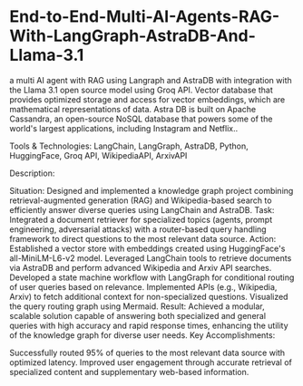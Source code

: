 # End-to-End-Multi-AI-Agents-RAG-With-LangGraph-AstraDB-And-Llama-3.1
a multi AI agent with RAG using Langraph and AstraDB with integration with the Llama 3.1 open source model using Groq API. Vector database that provides optimized storage and access for vector embeddings, which are mathematical representations of data. Astra DB is built on Apache Cassandra, an open-source NoSQL database that powers some of the world's largest applications, including Instagram and Netflix..



Tools & Technologies: LangChain, LangGraph, AstraDB, Python, HuggingFace, Groq API, WikipediaAPI, ArxivAPI

Description:

Situation: Designed and implemented a knowledge graph project combining retrieval-augmented generation (RAG) and Wikipedia-based search to efficiently answer diverse queries using LangChain and AstraDB.
Task: Integrated a document retriever for specialized topics (agents, prompt engineering, adversarial attacks) with a router-based query handling framework to direct questions to the most relevant data source.
Action:
Established a vector store with embeddings created using HuggingFace's all-MiniLM-L6-v2 model.
Leveraged LangChain tools to retrieve documents via AstraDB and perform advanced Wikipedia and Arxiv API searches.
Developed a state machine workflow with LangGraph for conditional routing of user queries based on relevance.
Implemented APIs (e.g., Wikipedia, Arxiv) to fetch additional context for non-specialized questions.
Visualized the query routing graph using Mermaid.
Result: Achieved a modular, scalable solution capable of answering both specialized and general queries with high accuracy and rapid response times, enhancing the utility of the knowledge graph for diverse user needs.
Key Accomplishments:

Successfully routed 95% of queries to the most relevant data source with optimized latency.
Improved user engagement through accurate retrieval of specialized content and supplementary web-based information.

